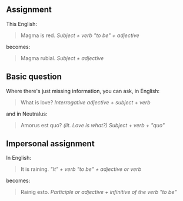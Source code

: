 ## Assignment
This English:
> Magma is red.
> *Subject + verb "to be" + adjective*

becomes:
> Magma rubial.
> *Subject + adjective*

## Basic question
Where there's just missing information, you can ask, in English:
> What is love?
> *Interrogative adjective + subject + verb*

and in Neutralus:
> Amorus est quo? *(lit. Love is what?)*
> *Subject + verb + "quo"*

## Impersonal assignment
In English:
> It is raining.
> *"It" + verb "to be" + adjective or verb*

becomes:
> Rainig esto.
> *Participle or adjective + infinitive of the verb "to be"*
